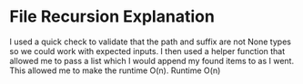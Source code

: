 # File Recursion Explanation
I used a quick check to validate that the path and suffix are not None types so we could work with expected inputs.  I then used a helper function that allowed me to pass a list which I would append my found items to as I went.  This allowed me to make the runtime O(n).
Runtime O(n)